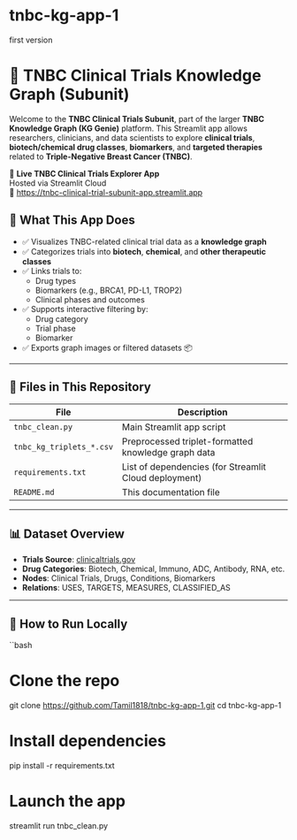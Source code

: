 # tnbc-kg-app-1
first version
# 🧬 TNBC Clinical Trials Knowledge Graph (Subunit)

Welcome to the **TNBC Clinical Trials Subunit**, part of the larger **TNBC Knowledge Graph (KG Genie)** platform. This Streamlit app allows researchers, clinicians, and data scientists to explore **clinical trials**, **biotech/chemical drug classes**, **biomarkers**, and **targeted therapies** related to **Triple-Negative Breast Cancer (TNBC)**.

🧬 **Live TNBC Clinical Trials Explorer App**  
Hosted via Streamlit Cloud  
🔗 https://tnbc-clinical-trial-subunit-app.streamlit.app
## 🧠 What This App Does

- ✅ Visualizes TNBC-related clinical trial data as a **knowledge graph**
- ✅ Categorizes trials into **biotech**, **chemical**, and **other therapeutic classes**
- ✅ Links trials to:
  - Drug types
  - Biomarkers (e.g., BRCA1, PD-L1, TROP2)
  - Clinical phases and outcomes
- ✅ Supports interactive filtering by:
  - Drug category
  - Trial phase
  - Biomarker
- ✅ Exports graph images or filtered datasets 📦

---

## 📂 Files in This Repository

| File                          | Description                                             |
|-------------------------------|---------------------------------------------------------|
| `tnbc_clean.py`               | Main Streamlit app script                               |
| `tnbc_kg_triplets_*.csv`      | Preprocessed triplet-formatted knowledge graph data     |
| `requirements.txt`            | List of dependencies (for Streamlit Cloud deployment)   |
| `README.md`                   | This documentation file                                 |

---

## 📊 Dataset Overview

- **Trials Source**: [clinicaltrials.gov](https://clinicaltrials.gov)
- **Drug Categories**: Biotech, Chemical, Immuno, ADC, Antibody, RNA, etc.
- **Nodes**: Clinical Trials, Drugs, Conditions, Biomarkers
- **Relations**: USES, TARGETS, MEASURES, CLASSIFIED_AS

---

## 🚀 How to Run Locally

``bash
# Clone the repo
git clone https://github.com/Tamil1818/tnbc-kg-app-1.git
cd tnbc-kg-app-1

# Install dependencies
pip install -r requirements.txt

# Launch the app
streamlit run tnbc_clean.py

